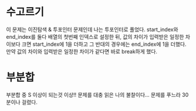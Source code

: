 # 수고르기
이 문제는 이진탐색 & 투포인터 문제인데 나는 투포인터로 풀었다.
start_index와 end_index를 둘다 배열의 첫번째 인덱스로 설정한 뒤, 값의 차이가 입력받은 일정한 차이보다 크면 start_index에 1을 더하고
그 반대의 경우에는 end_index에 1을 더했다. 만약 값의 차이와 입력받은 일정한 차이가 같다면 바로 break하게 했다.

# 부분합
부분합 중 S 이상이 되는것 이상!!
문제를 대충 읽은 나의 불찰이다... 문제를 푸느라 30분이나 걸렸다.